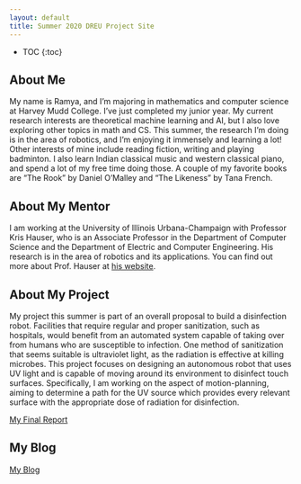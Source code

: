 ```yaml
---
layout: default
title: Summer 2020 DREU Project Site
---
```


* TOC
{:toc}

## About Me

My name is Ramya, and I’m majoring in mathematics and computer science at Harvey Mudd College. I’ve just completed my junior year. My current research interests are theoretical machine learning and AI, but I also love exploring other topics in math and CS. This summer, the research I’m doing is in the area of robotics, and I’m enjoying it immensely and learning a lot! Other interests of mine include reading fiction, writing and playing badminton. I also learn Indian classical music and western classical piano, and spend a lot of my free time doing those. A couple of my favorite books are “The Rook” by Daniel O’Malley and “The Likeness” by Tana French. 

## About My Mentor

I am working at the University of Illinois Urbana-Champaign with Professor Kris Hauser, who is an Associate Professor in the Department of Computer Science and the Department of Electric and Computer Engineering. His research is in the area of robotics and its applications. You can find out more about Prof. Hauser at [his website]( https://kkhauser.web.illinois.edu/).

## About My Project

My project this summer is part of an overall proposal to build a disinfection robot. Facilities that require regular and proper sanitization, such as hospitals, would benefit from an automated system capable of taking over from humans who are susceptible to infection. One method of sanitization that seems suitable is ultraviolet light, as the radiation is effective at killing microbes. This project focuses on designing an autonomous robot that uses UV light and is capable of moving around its environment to disinfect touch surfaces. Specifically, I am working on the aspect of motion-planning, aiming to determine a path for the UV source which provides every relevant surface with the appropriate dose of radiation for disinfection. 

[My Final Report](files/finalreport.pdf)

## My Blog

[My Blog](blog.html)
